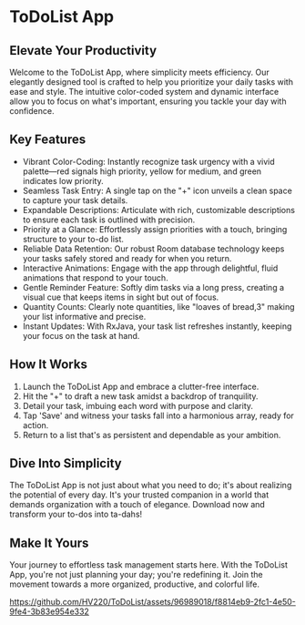 # ToDoList App

## Elevate Your Productivity

Welcome to the ToDoList App, where simplicity meets efficiency. Our elegantly designed tool is crafted to help you prioritize your daily tasks with ease and style. The intuitive color-coded system and dynamic interface allow you to focus on what's important, ensuring you tackle your day with confidence.

## Key Features

- Vibrant Color-Coding: Instantly recognize task urgency with a vivid palette—red signals high priority, yellow for medium, and green indicates low priority.
- Seamless Task Entry: A single tap on the "+" icon unveils a clean space to capture your task details.
- Expandable Descriptions: Articulate with rich, customizable descriptions to ensure each task is outlined with precision.
- Priority at a Glance: Effortlessly assign priorities with a touch, bringing structure to your to-do list.
- Reliable Data Retention: Our robust Room database technology keeps your tasks safely stored and ready for when you return.
- Interactive Animations: Engage with the app through delightful, fluid animations that respond to your touch.
- Gentle Reminder Feature: Softly dim tasks via a long press, creating a visual cue that keeps items in sight but out of focus.
- Quantity Counts: Clearly note quantities, like "loaves of bread,3" making your list informative and precise.
- Instant Updates: With RxJava, your task list refreshes instantly, keeping your focus on the task at hand.

## How It Works

1. Launch the ToDoList App and embrace a clutter-free interface.
2. Hit the "+" to draft a new task amidst a backdrop of tranquility.
3. Detail your task, imbuing each word with purpose and clarity.
4. Tap 'Save' and witness your tasks fall into a harmonious array, ready for action.
5. Return to a list that's as persistent and dependable as your ambition.

## Dive Into Simplicity

The ToDoList App is not just about what you need to do; it's about realizing the potential of every day. It's your trusted companion in a world that demands organization with a touch of elegance. Download now and transform your to-dos into ta-dahs!

## Make It Yours

Your journey to effortless task management starts here. With the ToDoList App, you're not just planning your day; you're redefining it. Join the movement towards a more organized, productive, and colorful life.

https://github.com/HV220/ToDoList/assets/96989018/f8814eb9-2fc1-4e50-9fe4-3b83e954e332
